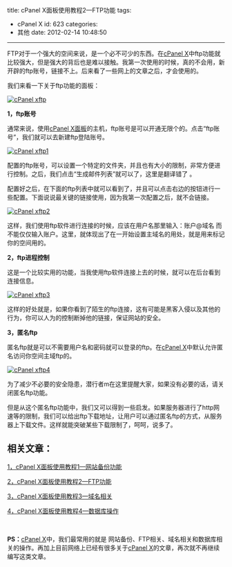 title: cPanel X面板使用教程2—FTP功能
tags:
  - cPanel X
id: 623
categories:
  - 其他
date: 2012-02-14 10:48:50
---

FTP对于一个强大的空间来说，是一个必不可少的东西。在[cPanel X](http://www.qianxingzhem.com/post-tag/cpanel-x)中ftp功能就比较强大，但是强大的背后也是难以接触。我第一次使用的时候，真的不会用，新开辟的ftp账号，链接不上。后来看了一些网上的文章之后，才会使用的。

我们来看一下关于ftp功能的面板：

[![](http://qxzm-img.b0.upaiyun.com/blog/2012/02/cPanel-xftp5.jpg "cPanel xftp")](http://qxzm-img.b0.upaiyun.com/blog/2012/02/cPanel-xftp5.jpg)

**1，ftp账号**

通常来说，使用[cPanel X面板](http://www.qianxingzhem.com/post-tag/cpanel-x)的主机，ftp账号是可以开通无限个的。点击“ftp账号”，我们就可以去新建ftp登陆账号。

[![](http://qxzm-img.b0.upaiyun.com/blog/2012/02/cPanel-xftp1.jpg "cPanel xftp1")](http://qxzm-img.b0.upaiyun.com/blog/2012/02/cPanel-xftp1.jpg)

配置的ftp账号，可以设置一个特定的文件夹，并且也有大小的限制，非常方便进行控制。之后，我们点击“生成邮件列表”就可以了，这里是翻译错了 。

配置好之后，在下面的ftp列表中就可以看到了，并且可以点击右边的按钮进行一些配置。下面说说最关键的链接使用，因为我第一次配置之后，就不会链接。

[![](http://qxzm-img.b0.upaiyun.com/blog/2012/02/cPanel-xftp2.jpg "cPanel xftp2")](http://qxzm-img.b0.upaiyun.com/blog/2012/02/cPanel-xftp2.jpg)

这样，我们使用ftp软件进行连接的时候，应该在用户名那里输入：账户@域名 而不能仅仅输入账户。这里，就体现出了在一开始设置主域名的用处，就是用来标记你的空间用的。

**2，ftp进程控制**

这是一个比较实用的功能，当我使用ftp软件连接上去的时候，就可以在后台看到连接信息。

[![](http://qxzm-img.b0.upaiyun.com/blog/2012/02/cPanel-xftp3.jpg "cPanel xftp3")](http://qxzm-img.b0.upaiyun.com/blog/2012/02/cPanel-xftp3.jpg)

这样的好处就是，如果你看到了陌生的ftp连接，这有可能是黑客入侵以及其他的行为，你可以人为的控制断掉他的链接，保证网站的安全。

**3，匿名ftp**

匿名ftp就是可以不需要用户名和密码就可以登录的ftp。在[cPanel X](http://www.qianxingzhem.com/post-tag/cpanel-x)中默认允许匿名访问你空间主域ftp的。

[![](http://qxzm-img.b0.upaiyun.com/blog/2012/02/cPanel-xftp4.jpg "cPanel xftp4")](http://qxzm-img.b0.upaiyun.com/blog/2012/02/cPanel-xftp4.jpg)

为了减少不必要的安全隐患，潜行者m在这里提醒大家，如果没有必要的话，请关闭匿名ftp功能。

但是从这个匿名ftp功能中，我们又可以得到一些启发。如果服务器进行了http网速等的限制，我们可以给出ftp下载地址，让用户可以通过匿名ftp的方式，从服务器上下载文件。这样就能突破某些下载限制了，呵呵，说多了。

## 相关文章：

[1，cPanel X面板使用教程1—网站备份功能](http://www.qianxingzhem.com/post-589.html )

[2，cPanel X面板使用教程2—FTP功能](http://www.qianxingzhem.com/post-623.html)

[3，cPanel X面板使用教程3—域名相关](http://www.qianxingzhem.com/post-661.html )

[4，cPanel X面板使用教程4—数据库操作](http://www.qianxingzhem.com/post-693.html)

&nbsp;

**PS：**[cPanel X](http://www.qianxingzhem.com/post-tag/cpanel-x)中，我们最常用的就是 网站备份、FTP相关、域名相关和数据库相关的操作。再加上目前网络上已经有很多关于[cPanel X](http://www.qianxingzhem.com/post-tag/cpanel-x)的文章，再次就不再继续编写这类文章。